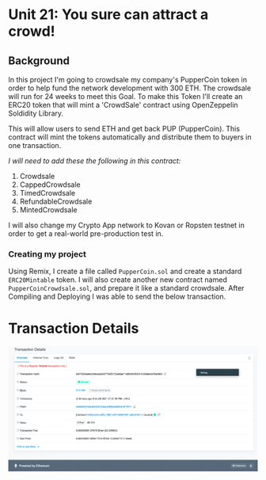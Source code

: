 # Unit 21: You sure can attract a crowd!

## Background

In this project I'm going to crowdsale my company's PupperCoin token in order to help fund the network development with 300 ETH. The crowdsale will run for 24 weeks to meet this Goal. To make this Token I'll create an ERC20 token that will mint a 'CrowdSale' contract using OpenZeppelin Soldidity Library.

This will allow users to send ETH and get back PUP (PupperCoin). This contract will mint the tokens automatically and distribute them to buyers in one transaction.

*I will need to add these the following in this contract:*
1. Crowdsale 
2. CappedCrowdsale
3. TimedCrowdsale
4. RefundableCrowdsale
5. MintedCrowdsale

I will also change my Crypto App network to Kovan or Ropsten testnet in order to get a real-world pre-production test in.



### Creating my project

Using Remix, I create a file called `PupperCoin.sol` and create a standard `ERC20Mintable` token. I will also create another new contract named `PupperCoinCrowdsale.sol`, and prepare it like a standard crowdsale. After Compiling and Deploying I was able to send the below transaction.

# Transaction Details
![crowd](Images/transaction_detail.png)

